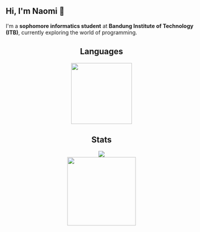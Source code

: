 ## Hi, I'm Naomi 👋
I'm a **sophomore informatics student** at **Bandung Institute of Technology (ITB)**, currently exploring the world of programming.

<div align="center">
    <h2>Languages</h2>
    <a href="https://github.com/naomirisaka/">
        <img src="https://github-readme-stats.vercel.app/api/top-langs/?username=naomirisaka&layout=compact&theme=vue&langs_count=10" height=160/>
    </a>
</div>

<div align="center">
    <h2>Stats</h2>
    <div align="center">
      <img src="https://github-profile-trophy.vercel.app/?username=naomirisaka&theme=vue&title=Commits,PullRequest,Repo&column=3&margin-w=15&margin-h=15"/>
    </div>
    <a href="https://github.com/naomirisaka/">
        <img src="https://github-readme-stats.vercel.app/api?username=naomirisaka&hide=issues&count_private=true&show_icons=true&theme=vue" height=180/>
    </a>
</div>

